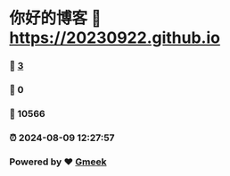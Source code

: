 # 你好的博客 :link: https://20230922.github.io 
### :page_facing_up: [3](https://20230922.github.io/tag.html) 
### :speech_balloon: 0 
### :hibiscus: 10566 
### :alarm_clock: 2024-08-09 12:27:57 
### Powered by :heart: [Gmeek](https://github.com/Meekdai/Gmeek)
